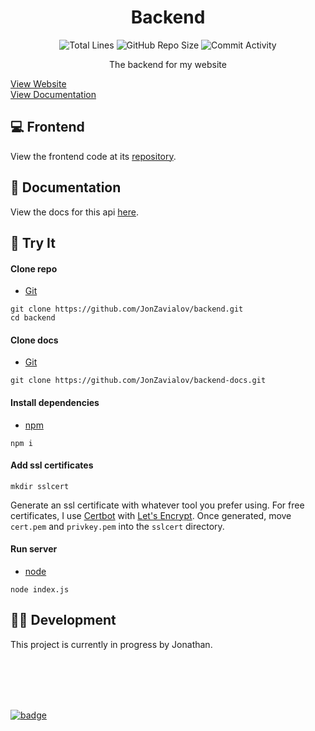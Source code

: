 <h1 align="center">Backend</h1>

<p align="center">
<img src="https://img.shields.io/tokei/lines/github/JonZavialov/backend?color=lightgray" alt="Total Lines" />
<img src="https://img.shields.io/github/repo-size/JonZavialov/backend?color=lightgray&logo=GitHub" alt="GitHub Repo Size" />
<img src="https://img.shields.io/github/commit-activity/m/JonZavialov/backend?color=lightgray&logo=GitHub" alt="Commit Activity" />
</p>

<p align="center">The backend for my website</p>
<a href="https://jonzav.me/">View Website</a> <br>
<a href="https://api.jonzav.me/">View Documentation</a>

## 💻 Frontend

View the frontend code at its [repository](https://github.com/JonZavialov/portfolio4).

## 📖 Documentation

View the docs for this api [here](https://api.jonzav.me).

## 🧪 Try It

#### Clone repo

- [Git](https://git-scm.com/downloads)

```
git clone https://github.com/JonZavialov/backend.git
cd backend
```

#### Clone docs

- [Git](https://git-scm.com/downloads)

```
git clone https://github.com/JonZavialov/backend-docs.git
```

#### Install dependencies

- [npm](https://docs.npmjs.com/downloading-and-installing-node-js-and-npm)

```
npm i
```

#### Add ssl certificates

```
mkdir sslcert
```

Generate an ssl certificate with whatever tool you prefer using. For free certificates, I use [Certbot](https://certbot.eff.org/) with [Let's Encrypt](https://letsencrypt.org/). Once generated, move `cert.pem` and `privkey.pem` into the `sslcert` directory.

#### Run server

- [node](https://docs.npmjs.com/downloading-and-installing-node-js-and-npm)

```
node index.js
```

## 👨‍💻 Development

This project is currently in progress by Jonathan.

<br><br><br><br>

[![badge](https://github.com/syxanash/awesome-web-desktops/blob/master/88x31.gif?raw=true)](https://github.com/syxanash/awesome-web-desktops)
